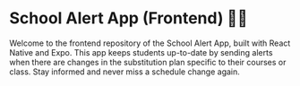 # School Alert App (Frontend) 🏫🚨

Welcome to the frontend repository of the School Alert App, built with React Native and Expo. This app keeps students up-to-date by sending alerts when there are changes in the substitution plan specific to their courses or class. Stay informed and never miss a schedule change again.

